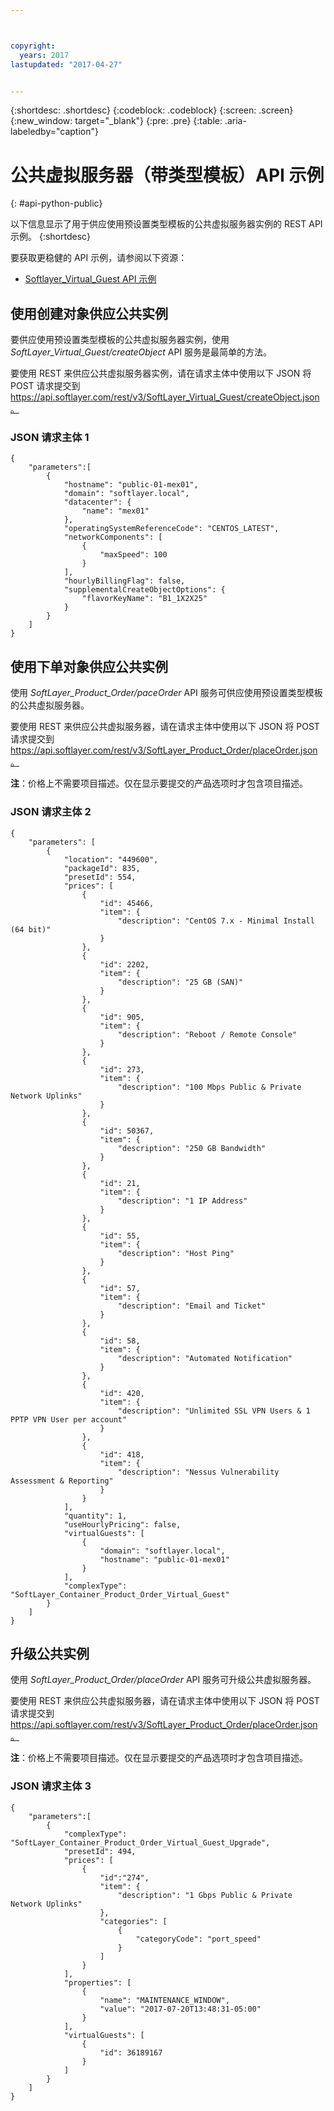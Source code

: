 ```yaml
---



copyright:
  years: 2017
lastupdated: "2017-04-27"


---
```


{:shortdesc: .shortdesc}
{:codeblock: .codeblock}
{:screen: .screen}
{:new_window: target="_blank"}
{:pre: .pre}
{:table: .aria-labeledby="caption"}

# 公共虚拟服务器（带类型模板）API 示例
{: #api-python-public} 

以下信息显示了用于供应使用预设置类型模板的公共虚拟服务器实例的 REST API 示例。
{:shortdesc}

要获取更稳健的 API 示例，请参阅以下资源：
* [Softlayer_Virtual_Guest API 示例](https://softlayer.github.io/classes/softlayer_virtual_guest/)

## 使用创建对象供应公共实例
要供应使用预设置类型模板的公共虚拟服务器实例，使用 *SoftLayer_Virtual_Guest/createObject* API 服务是最简单的方法。

要使用 REST 来供应公共虚拟服务器实例，请在请求主体中使用以下 JSON 将 POST 请求提交到 https://api.softlayer.com/rest/v3/SoftLayer_Virtual_Guest/createObject.json。

### JSON 请求主体 1
```
{
    "parameters":[
        {
            "hostname": "public-01-mex01",
            "domain": "softlayer.local",
            "datacenter": {
                "name": "mex01"  
            },
            "operatingSystemReferenceCode": "CENTOS_LATEST",
            "networkComponents": [
                {
                    "maxSpeed": 100
                }
            ],
            "hourlyBillingFlag": false,
            "supplementalCreateObjectOptions": {
                "flavorKeyName": "B1_1X2X25"
            }
        }
    ]
}
```

## 使用下单对象供应公共实例
使用 *SoftLayer_Product_Order/paceOrder* API 服务可供应使用预设置类型模板的公共虚拟服务器。

要使用 REST 来供应公共虚拟服务器，请在请求主体中使用以下 JSON 将 POST 请求提交到 https://api.softlayer.com/rest/v3/SoftLayer_Product_Order/placeOrder.json。

**注**：价格上不需要项目描述。仅在显示要提交的产品选项时才包含项目描述。

### JSON 请求主体 2
```
{
    "parameters": [
        {
            "location": "449600",
            "packageId": 835,
            "presetId": 554,
            "prices": [
                {
                    "id": 45466,
                    "item": {
                        "description": "CentOS 7.x - Minimal Install (64 bit)"
                    }
                },
                {
                    "id": 2202,
                    "item": {
                        "description": "25 GB (SAN)"
                    }
                },
                {
                    "id": 905,
                    "item": {
                        "description": "Reboot / Remote Console"
                    }
                },
                {
                    "id": 273,
                    "item": {
                        "description": "100 Mbps Public & Private Network Uplinks"
                    }
                },
                {
                    "id": 50367,
                    "item": {
                        "description": "250 GB Bandwidth"
                    }
                },
                {
                    "id": 21,
                    "item": {
                        "description": "1 IP Address"
                    }
                },
                {
                    "id": 55,
                    "item": {
                        "description": "Host Ping"
                    }
                },
                {
                    "id": 57,
                    "item": {
                        "description": "Email and Ticket"
                    }
                },
                {
                    "id": 58,
                    "item": {
                        "description": "Automated Notification"
                    }
                },
                {
                    "id": 420,
                    "item": {
                        "description": "Unlimited SSL VPN Users & 1 PPTP VPN User per account"
                    }
                },
                {
                    "id": 418,
                    "item": {
                        "description": "Nessus Vulnerability Assessment & Reporting"
                    }
                }
            ],
            "quantity": 1,
            "useHourlyPricing": false,
            "virtualGuests": [
                {
                    "domain": "softlayer.local",
                    "hostname": "public-01-mex01"
                }
            ],
            "complexType": "SoftLayer_Container_Product_Order_Virtual_Guest"
        }
    ]
}
```

## 升级公共实例
使用 *SoftLayer_Product_Order/placeOrder* API 服务可升级公共虚拟服务器。

要使用 REST 来供应公共虚拟服务器，请在请求主体中使用以下 JSON 将 POST 请求提交到 https://api.softlayer.com/rest/v3/SoftLayer_Product_Order/placeOrder.json。

**注**：价格上不需要项目描述。仅在显示要提交的产品选项时才包含项目描述。

### JSON 请求主体 3
```
{
    "parameters":[
        {
            "complexType": "SoftLayer_Container_Product_Order_Virtual_Guest_Upgrade",
            "presetId": 494,
            "prices": [
                {
                    "id":"274",
                    "item": {
                        "description": "1 Gbps Public & Private Network Uplinks"
                    },
                    "categories": [
                        {
                            "categoryCode": "port_speed"
                        }
                    ]
                }
            ],
            "properties": [
                {
                    "name": "MAINTENANCE_WINDOW",
                    "value": "2017-07-20T13:48:31-05:00"
                }
            ],
            "virtualGuests": [
                {
                    "id": 36189167
                }
            ]
        }
    ]
}
```
